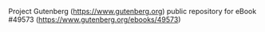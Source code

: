 Project Gutenberg (https://www.gutenberg.org) public repository for eBook #49573 (https://www.gutenberg.org/ebooks/49573)
